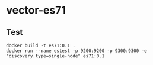 # vector-es71

## Test
	docker build -t es71:0.1 .
	docker run --name estest -p 9200:9200 -p 9300:9300 -e "discovery.type=single-node" es71:0.1 

